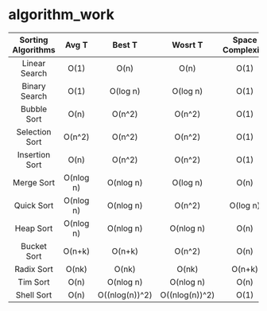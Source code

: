 # algorithm_work

| Sorting Algorithms  | Avg T | Best T  | Wosrt T | Space Complexity |
|     :---:      |      :---:      |     :---:      |     :---:      |     :---:      |
| Linear Search  | O(1) | O(n)  | O(n) | O(1) |
| Binary Search  | O(1) | O(log n)  | O(log n) | O(1) |
| Bubble Sort  | O(n) | O(n^2)  | O(n^2) | O(1) |
| Selection Sort  | O(n^2)  | O(n^2)  | O(n^2)  | O(1)  |
| Insertion Sort  | O(n)  | O(n^2)  | O(n^2)  | O(1)  |
| Merge Sort  | O(nlog n)  | O(nlog n)  | O(log n)  | O(n)  |
| Quick Sort  | O(nlog n)  | O(nlog n)  | O(n^2)  | O(log n) |
| Heap Sort  | O(nlog n)  | O(nlog n)  | O(nlog n)  | O(n)  |
| Bucket Sort  | O(n+k)  | O(n+k)  | O(n^2)  | O(n)  |
| Radix Sort  | O(nk)  | O(nk)  | O(nk)  | O(n+k)  |
| Tim Sort  | O(n) | O(nlog n)  | O(nlog n)  | O(n)  |
| Shell Sort  | O(n) | O((nlog(n))^2)  | O((nlog(n))^2)  | O(1)  |
